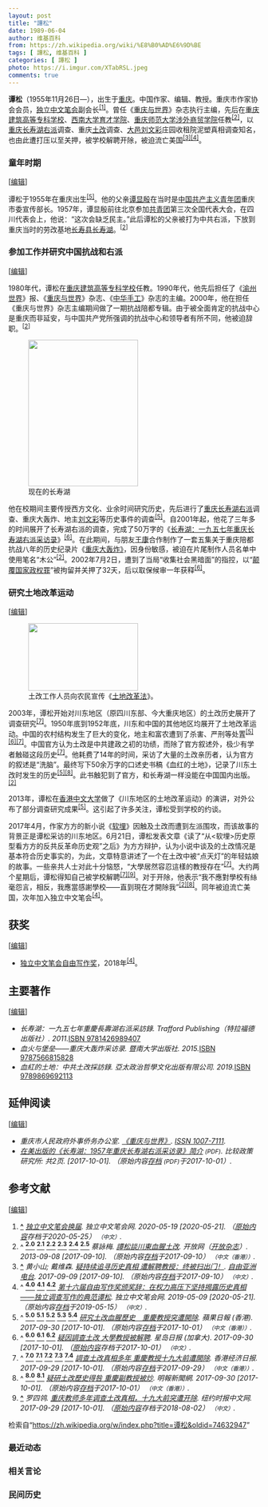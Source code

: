 ```yaml
---
layout: post
title: "譚松"
date: 1989-06-04
author: 维基百科
from: https://zh.wikipedia.org/wiki/%E8%B0%AD%E6%9D%BE
tags: [ 譚松, 维基百科 ]
categories: [ 譚松 ]
photo: https://i.imgur.com/XTabRSL.jpeg
comments: true
---
```

<div class="mw-content-ltr mw-parser-output" lang="zh" dir="ltr"><style data-mw-deduplicate="TemplateStyles:r83732082">.mw-parser-output .infobox-subbox{padding:0;border:none;margin:-3px;width:auto;min-width:100%;font-size:100%;clear:none;float:none;background-color:transparent}.mw-parser-output .infobox-3cols-child{margin:auto}.mw-parser-output .infobox .navbar{font-size:100%}body.skin-minerva .mw-parser-output .infobox-header,body.skin-minerva .mw-parser-output .infobox-subheader,body.skin-minerva .mw-parser-output .infobox-above,body.skin-minerva .mw-parser-output .infobox-title,body.skin-minerva .mw-parser-output .infobox-image,body.skin-minerva .mw-parser-output .infobox-full-data,body.skin-minerva .mw-parser-output .infobox-below{text-align:center}@media screen{html.skin-theme-clientpref-night .mw-parser-output .infobox-full-data:not(.notheme)>div:not(.notheme)[style]{background:#1f1f23!important;color:#f8f9fa}@media screen and (prefers-color-scheme:dark){html.skin-theme-clientpref-os .mw-parser-output .infobox-full-data:not(.notheme) div:not(.notheme){background:#1f1f23!important;color:#f8f9fa}}html.skin-theme-clientpref-night .mw-parser-output .infobox td div:not(.notheme)[style]{background:transparent!important;color:var(--color-base,#202122)}@media screen and (prefers-color-scheme:dark){html.skin-theme-clientpref-os .mw-parser-output .infobox td div:not(.notheme)[style]{background:transparent!important;color:var(--color-base,#202122)}}html.skin-theme-clientpref-night .mw-parser-output .infobox td div.NavHead:not(.notheme)[style]{background:transparent!important}}@media screen and (prefers-color-scheme:dark){html.skin-theme-clientpref-os .mw-parser-output .infobox td div.NavHead:not(.notheme)[style]{background:transparent!important}}@media(min-width:640px){body.skin--responsive .mw-parser-output .infobox-table{display:table!important}body.skin--responsive .mw-parser-output .infobox-table>caption{display:table-caption!important}body.skin--responsive .mw-parser-output .infobox-table>tbody{display:table-row-group}body.skin--responsive .mw-parser-output .infobox-table tr{display:table-row!important}body.skin--responsive .mw-parser-output .infobox-table th,body.skin--responsive .mw-parser-output .infobox-table td{padding-left:inherit;padding-right:inherit}}</style>
<p><b>谭松</b>（1955年11月26日<span class="useeditintro" title="Template:BLP editintro">—</span>），出生于<a href="/wiki/%E9%87%8D%E5%BA%86%E5%B8%82" title="重庆市">重庆</a>。中国作家、编辑、教授。重庆市作家协会会员，<a href="/wiki/%E7%8B%AC%E7%AB%8B%E4%B8%AD%E6%96%87%E7%AC%94%E4%BC%9A" title="独立中文笔会">独立中文笔会</a>副会长<sup id="cite_ref-独立中文笔会_1-0" class="reference"><a href="#cite_note-独立中文笔会-1"><span class="cite-bracket">[</span>1<span class="cite-bracket">]</span></a></sup>。曾任《<a href="/w/index.php?title=%E9%87%8D%E5%BA%86%E4%B8%8E%E4%B8%96%E7%95%8C&amp;action=edit&amp;redlink=1" class="new" title="重庆与世界（页面不存在）">重庆与世界</a>》杂志执行主编，先后在<a href="/wiki/%E9%87%8D%E5%BA%86%E5%BB%BA%E7%AD%91%E9%AB%98%E7%AD%89%E4%B8%93%E7%A7%91%E5%AD%A6%E6%A0%A1" class="mw-redirect" title="重庆建筑高等专科学校">重庆建筑高等专科学校</a>、<a href="/wiki/%E8%A5%BF%E5%8D%97%E5%A4%A7%E5%AD%A6%E8%82%B2%E6%89%8D%E5%AD%A6%E9%99%A2" class="mw-redirect" title="西南大学育才学院">西南大学育才学院</a>、<a href="/wiki/%E9%87%8D%E5%BA%86%E5%B8%88%E8%8C%83%E5%A4%A7%E5%AD%A6%E6%B6%89%E5%A4%96%E5%95%86%E8%B4%B8%E5%AD%A6%E9%99%A2" class="mw-redirect" title="重庆师范大学涉外商贸学院">重庆师范大学涉外商贸学院</a>任教<sup id="cite_ref-:0_2-0" class="reference"><a href="#cite_note-:0-2"><span class="cite-bracket">[</span>2<span class="cite-bracket">]</span></a></sup>，以<a href="/wiki/%E9%87%8D%E5%BA%86" class="mw-redirect" title="重庆">重庆</a><a href="/wiki/%E9%95%BF%E5%AF%BF%E6%B9%96%E9%A3%8E%E6%99%AF%E5%90%8D%E8%83%9C%E5%8C%BA" title="长寿湖风景名胜区">长寿湖</a><a href="/wiki/%E5%8F%8D%E5%8F%B3%E8%BF%90%E5%8A%A8" title="反右运动">右派</a>调查、重庆<a href="/wiki/%E5%9C%9F%E6%94%B9" class="mw-redirect" title="土改">土改</a>调查、<a href="/wiki/%E5%A4%A7%E9%82%91" class="mw-redirect" title="大邑">大邑</a><a href="/wiki/%E5%88%98%E6%96%87%E5%BD%A9" title="刘文彩">刘文彩</a>庄园收租院泥塑真相调查知名，也由此遭打压以至关押，被学校解聘开除，被迫流亡美国<sup id="cite_ref-3" class="reference"><a href="#cite_note-3"><span class="cite-bracket">[</span>3<span class="cite-bracket">]</span></a></sup><sup id="cite_ref-自由写作奖_4-0" class="reference"><a href="#cite_note-自由写作奖-4"><span class="cite-bracket">[</span>4<span class="cite-bracket">]</span></a></sup>。
</p>
<meta property="mw:PageProp/toc">
<div class="mw-heading mw-heading2"></div>
<div class="mw-heading mw-heading3"><h3 id="童年时期"><span id=".E7.AB.A5.E5.B9.B4.E6.97.B6.E6.9C.9F"></span>童年时期</h3><span class="mw-editsection"><span class="mw-editsection-bracket">[</span><a href="/w/index.php?title=%E8%B0%AD%E6%9D%BE&amp;action=edit&amp;section=2" title="编辑章节：童年时期"><span>编辑</span></a><span class="mw-editsection-bracket">]</span></span></div>
<p>谭松于1955年在重庆出生<sup id="cite_ref-苹果_5-0" class="reference"><a href="#cite_note-苹果-5"><span class="cite-bracket">[</span>5<span class="cite-bracket">]</span></a></sup>。他的父亲<a href="/w/index.php?title=%E8%B0%AD%E6%98%BE%E6%AE%B7&amp;action=edit&amp;redlink=1" class="new" title="谭显殷（页面不存在）">谭显殷</a>在当时是<a href="/wiki/%E4%B8%AD%E5%9B%BD%E5%85%B1%E4%BA%A7%E4%B8%BB%E4%B9%89%E9%9D%92%E5%B9%B4%E5%9B%A2" title="中国共产主义青年团">中国共产主义青年团</a>重庆市委宣传部长。1957年，谭显殷前往北京参加<a href="/wiki/%E4%B8%AD%E5%9C%8B%E5%85%B1%E7%94%A2%E4%B8%BB%E7%BE%A9%E9%9D%92%E5%B9%B4%E5%9C%98" class="mw-redirect" title="中國共產主義青年團">共青团</a>第三次全国代表大会，在四川代表会上，他说：“这次会缺乏民主。”此后谭松的父亲被打为中共右派，下放到重庆当时的劳改基地<a href="/wiki/%E9%95%BF%E5%AF%BF%E5%8E%BF_(%E6%B6%88%E6%AD%A7%E4%B9%89)" class="mw-disambig" title="长寿县 (消歧义)">长寿县</a><a href="/wiki/%E9%95%BF%E5%AF%BF%E6%B9%96" class="mw-disambig" title="长寿湖">长寿湖</a>。<sup id="cite_ref-:0_2-1" class="reference"><a href="#cite_note-:0-2"><span class="cite-bracket">[</span>2<span class="cite-bracket">]</span></a></sup>
</p>
<div class="mw-heading mw-heading3"><h3 id="参加工作并研究中国抗战和右派"><span id=".E5.8F.82.E5.8A.A0.E5.B7.A5.E4.BD.9C.E5.B9.B6.E7.A0.94.E7.A9.B6.E4.B8.AD.E5.9B.BD.E6.8A.97.E6.88.98.E5.92.8C.E5.8F.B3.E6.B4.BE"></span>参加工作并研究中国抗战和右派</h3><span class="mw-editsection"><span class="mw-editsection-bracket">[</span><a href="/w/index.php?title=%E8%B0%AD%E6%9D%BE&amp;action=edit&amp;section=3" title="编辑章节：参加工作并研究中国抗战和右派"><span>编辑</span></a><span class="mw-editsection-bracket">]</span></span></div>
<p>1980年代，谭松在<a href="/wiki/%E9%87%8D%E5%BA%86%E5%BB%BA%E7%AD%91%E9%AB%98%E7%AD%89%E4%B8%93%E7%A7%91%E5%AD%A6%E6%A0%A1" class="mw-redirect" title="重庆建筑高等专科学校">重庆建筑高等专科学校</a>任教。1990年代，他先后担任了《<a href="/w/index.php?title=%E6%B8%9D%E5%B7%9E%E4%B8%96%E7%95%8C&amp;action=edit&amp;redlink=1" class="new" title="渝州世界（页面不存在）">渝州世界</a>》报、《<a href="/w/index.php?title=%E9%87%8D%E5%BA%86%E4%B8%8E%E4%B8%96%E7%95%8C&amp;action=edit&amp;redlink=1" class="new" title="重庆与世界（页面不存在）">重庆与世界</a>》杂志、《<a href="/w/index.php?title=%E4%B8%AD%E5%8D%8E%E6%89%8B%E5%B7%A5&amp;action=edit&amp;redlink=1" class="new" title="中华手工（页面不存在）">中华手工</a>》杂志的主编。2000年，他在担任《重庆与世界》杂志主编期间做了一期抗战陪都专辑。由于被全面肯定的抗战中心是重庆而非延安，与中国共产党所强调的抗战中心和领导者有所不同，他被迫辞职。<sup id="cite_ref-:0_2-2" class="reference"><a href="#cite_note-:0-2"><span class="cite-bracket">[</span>2<span class="cite-bracket">]</span></a></sup>
</p>
<figure class="mw-default-size" typeof="mw:File/Thumb"><a href="/wiki/File:Csh2.jpg" class="mw-file-description"><img src="//upload.wikimedia.org/wikipedia/commons/thumb/d/db/Csh2.jpg/220px-Csh2.jpg" decoding="async" width="220" height="293" class="mw-file-element" srcset="//upload.wikimedia.org/wikipedia/commons/thumb/d/db/Csh2.jpg/330px-Csh2.jpg 1.5x, //upload.wikimedia.org/wikipedia/commons/thumb/d/db/Csh2.jpg/440px-Csh2.jpg 2x" data-file-width="640" data-file-height="852"></a><figcaption>现在的长寿湖</figcaption></figure>
<p>他在校期间主要传授西方文化、业余时间研究历史，先后进行了<a href="/wiki/%E9%87%8D%E5%BA%86" class="mw-redirect" title="重庆">重庆</a><a href="/wiki/%E9%95%BF%E5%AF%BF%E6%B9%96%E9%A3%8E%E6%99%AF%E5%90%8D%E8%83%9C%E5%8C%BA" title="长寿湖风景名胜区">长寿湖</a><a href="/wiki/%E5%8F%8D%E5%8F%B3%E8%BF%90%E5%8A%A8" title="反右运动">右派</a>调查、重庆大轰炸、地主<a href="/wiki/%E5%88%98%E6%96%87%E5%BD%A9" title="刘文彩">刘文彩</a>等历史事件的调查<sup id="cite_ref-苹果_5-1" class="reference"><a href="#cite_note-苹果-5"><span class="cite-bracket">[</span>5<span class="cite-bracket">]</span></a></sup>。自2001年起，他花了三年多的时间展开了长寿湖右派的调查，完成了50万字的《<a href="/w/index.php?title=%E9%95%BF%E5%AF%BF%E6%B9%96%EF%BC%9A%E4%B8%80%E4%B9%9D%E4%BA%94%E4%B8%83%E5%B9%B4%E9%87%8D%E5%BA%86%E9%95%BF%E5%AF%BF%E6%B9%96%E5%8F%B3%E6%B4%BE%E9%87%87%E8%AE%BF%E5%BD%95&amp;action=edit&amp;redlink=1" class="new" title="长寿湖：一九五七年重庆长寿湖右派采访录（页面不存在）">长寿湖：一九五七年重庆长寿湖右派采访录</a>》<sup id="cite_ref-星岛日报_6-0" class="reference"><a href="#cite_note-星岛日报-6"><span class="cite-bracket">[</span>6<span class="cite-bracket">]</span></a></sup>。在此期间，与朋友<a href="/wiki/%E7%8E%8B%E5%BA%B7" class="mw-disambig" title="王康">王康</a>合作制作了一套五集关于重庆陪都抗战八年的历史纪录片《<a href="/w/index.php?title=%E9%87%8D%E5%BA%86%E5%A4%A7%E8%BD%B0%E7%82%B8%E3%80%8B&amp;action=edit&amp;redlink=1" class="new" title="重庆大轰炸》（页面不存在）">重庆大轰炸》</a>，因身份敏感，被迫在片尾制作人员名单中使用笔名“木公”<sup id="cite_ref-:0_2-3" class="reference"><a href="#cite_note-:0-2"><span class="cite-bracket">[</span>2<span class="cite-bracket">]</span></a></sup>。2002年7月2日，遭到了当局“收集社会黑暗面”的指控，以“<a href="/wiki/%E9%A2%A0%E8%A6%86%E5%9B%BD%E5%AE%B6%E6%94%BF%E6%9D%83%E7%BD%AA" title="颠覆国家政权罪">颠覆国家政权罪</a>”被拘留并关押了32天，后以取保候审一年获释<sup id="cite_ref-星岛日报_6-1" class="reference"><a href="#cite_note-星岛日报-6"><span class="cite-bracket">[</span>6<span class="cite-bracket">]</span></a></sup>。
</p>
<div class="mw-heading mw-heading3"><h3 id="研究土地改革运动"><span id=".E7.A0.94.E7.A9.B6.E5.9C.9F.E5.9C.B0.E6.94.B9.E9.9D.A9.E8.BF.90.E5.8A.A8"></span>研究土地改革运动</h3><span class="mw-editsection"><span class="mw-editsection-bracket">[</span><a href="/w/index.php?title=%E8%B0%AD%E6%9D%BE&amp;action=edit&amp;section=4" title="编辑章节：研究土地改革运动"><span>编辑</span></a><span class="mw-editsection-bracket">]</span></span></div>
<figure class="mw-default-size mw-halign-left" typeof="mw:File/Thumb"><a href="/wiki/File:A_man_reads_the_Land_Reform_Law_of_PRC.jpg" class="mw-file-description"><img src="//upload.wikimedia.org/wikipedia/commons/thumb/4/4c/A_man_reads_the_Land_Reform_Law_of_PRC.jpg/220px-A_man_reads_the_Land_Reform_Law_of_PRC.jpg" decoding="async" width="220" height="135" class="mw-file-element" srcset="//upload.wikimedia.org/wikipedia/commons/thumb/4/4c/A_man_reads_the_Land_Reform_Law_of_PRC.jpg/330px-A_man_reads_the_Land_Reform_Law_of_PRC.jpg 1.5x, //upload.wikimedia.org/wikipedia/commons/thumb/4/4c/A_man_reads_the_Land_Reform_Law_of_PRC.jpg/440px-A_man_reads_the_Land_Reform_Law_of_PRC.jpg 2x" data-file-width="600" data-file-height="367"></a><figcaption>土改工作人员向农民宣传《<a href="/w/index.php?title=%E5%9C%9F%E5%9C%B0%E6%94%B9%E9%9D%A9%E6%B3%95&amp;action=edit&amp;redlink=1" class="new" title="土地改革法（页面不存在）">土地改革法</a>》。</figcaption></figure>
<p>2003年，谭松开始对川东地区（原四川东部、今大重庆地区）的土改历史展开了调查研究<sup id="cite_ref-香港经济日报_7-0" class="reference"><a href="#cite_note-香港经济日报-7"><span class="cite-bracket">[</span>7<span class="cite-bracket">]</span></a></sup>。1950年底到1952年底，川东和中国的其他地区均展开了土地改革运动。中国的农村结构发生了巨大的变化，地主和富农遭到了杀害、严刑等处置<sup id="cite_ref-苹果_5-2" class="reference"><a href="#cite_note-苹果-5"><span class="cite-bracket">[</span>5<span class="cite-bracket">]</span></a></sup><sup id="cite_ref-星岛日报_6-2" class="reference"><a href="#cite_note-星岛日报-6"><span class="cite-bracket">[</span>6<span class="cite-bracket">]</span></a></sup><sup id="cite_ref-香港经济日报_7-1" class="reference"><a href="#cite_note-香港经济日报-7"><span class="cite-bracket">[</span>7<span class="cite-bracket">]</span></a></sup>。中国官方认为土改是中共建政之初的功绩，而除了官方叙述外，极少有学者触碰这段历史<sup id="cite_ref-香港经济日报_7-2" class="reference"><a href="#cite_note-香港经济日报-7"><span class="cite-bracket">[</span>7<span class="cite-bracket">]</span></a></sup>。他耗费了14年的时间，采访了大量的土改亲历者，认为官方的叙述是“洗脑”。最终写下50余万字的口述史书稿《血红的土地》，记录了川东土改时发生的历史<sup id="cite_ref-苹果_5-3" class="reference"><a href="#cite_note-苹果-5"><span class="cite-bracket">[</span>5<span class="cite-bracket">]</span></a></sup><sup id="cite_ref-小明_8-0" class="reference"><a href="#cite_note-小明-8"><span class="cite-bracket">[</span>8<span class="cite-bracket">]</span></a></sup>。此书触犯到了官方，和长寿湖一样没能在中国国内出版。<sup id="cite_ref-:0_2-4" class="reference"><a href="#cite_note-:0-2"><span class="cite-bracket">[</span>2<span class="cite-bracket">]</span></a></sup>
</p><p>2013年，谭松在<a href="/wiki/%E9%A6%99%E6%B8%AF%E4%B8%AD%E6%96%87%E5%A4%A7%E5%AD%A6" class="mw-redirect" title="香港中文大学">香港中文大学</a>做了《川东地区的土地改革运动》的演讲，对外公布了部分调查研究成果<sup id="cite_ref-苹果_5-4" class="reference"><a href="#cite_note-苹果-5"><span class="cite-bracket">[</span>5<span class="cite-bracket">]</span></a></sup>。这引起了许多关注，谭松受到学校的约谈。
</p><p>2017年4月，作家方方的新小说《<a href="/wiki/%E8%BD%AF%E5%9F%8B" title="软埋">软埋</a>》因触及土改而遭到左派围攻，而该故事的背景正是谭松采访的川东地区。6月21日，谭松发表文章《读了“从&lt;软埋&gt;历史原型看方方的反共反革命历史观”之后》为方方辩护，认为小说中谈及的土改情况是基本符合历史事实的，为此，文章特意讲述了一个在土改中被“点天灯”的年轻姑娘的故事。一些亲共人士对此十分恼怒，“大學居然容忍這樣的教授存在”<sup id="cite_ref-香港经济日报_7-3" class="reference"><a href="#cite_note-香港经济日报-7"><span class="cite-bracket">[</span>7<span class="cite-bracket">]</span></a></sup>。大约两个星期后，谭松得知自己被学校解聘<sup id="cite_ref-香港经济日报_7-4" class="reference"><a href="#cite_note-香港经济日报-7"><span class="cite-bracket">[</span>7<span class="cite-bracket">]</span></a></sup><sup id="cite_ref-9" class="reference"><a href="#cite_note-9"><span class="cite-bracket">[</span>9<span class="cite-bracket">]</span></a></sup>。对于开除，他表示“我不應對學校有絲毫怨言，相反，我應當感謝學校——直到現在才開除我”<sup id="cite_ref-:0_2-5" class="reference"><a href="#cite_note-:0-2"><span class="cite-bracket">[</span>2<span class="cite-bracket">]</span></a></sup><sup id="cite_ref-小明_8-1" class="reference"><a href="#cite_note-小明-8"><span class="cite-bracket">[</span>8<span class="cite-bracket">]</span></a></sup>。同年被迫流亡美国，次年加入独立中文笔会<sup id="cite_ref-自由写作奖_4-1" class="reference"><a href="#cite_note-自由写作奖-4"><span class="cite-bracket">[</span>4<span class="cite-bracket">]</span></a></sup>。
</p>
<div class="mw-heading mw-heading2"><h2 id="获奖"><span id=".E8.8E.B7.E5.A5.96"></span>获奖</h2><span class="mw-editsection"><span class="mw-editsection-bracket">[</span><a href="/w/index.php?title=%E8%B0%AD%E6%9D%BE&amp;action=edit&amp;section=5" title="编辑章节：获奖"><span>编辑</span></a><span class="mw-editsection-bracket">]</span></span></div>
<ul><li><a href="/wiki/%E7%8B%AC%E7%AB%8B%E4%B8%AD%E6%96%87%E7%AC%94%E4%BC%9A" title="独立中文笔会">独立中文笔会</a><a href="/wiki/Category:%E7%8B%AC%E7%AB%8B%E4%B8%AD%E6%96%87%E7%AC%94%E4%BC%9A%E8%87%AA%E7%94%B1%E5%86%99%E4%BD%9C%E5%A5%96%E5%BE%97%E4%B8%BB" title="Category:独立中文笔会自由写作奖得主">自由写作奖</a>，2018年<sup id="cite_ref-自由写作奖_4-2" class="reference"><a href="#cite_note-自由写作奖-4"><span class="cite-bracket">[</span>4<span class="cite-bracket">]</span></a></sup>。</li></ul>
<div class="mw-heading mw-heading2"><h2 id="主要著作"><span id=".E4.B8.BB.E8.A6.81.E8.91.97.E4.BD.9C"></span>主要著作</h2><span class="mw-editsection"><span class="mw-editsection-bracket">[</span><a href="/w/index.php?title=%E8%B0%AD%E6%9D%BE&amp;action=edit&amp;section=6" title="编辑章节：主要著作"><span>编辑</span></a><span class="mw-editsection-bracket">]</span></span></div>
<ul><li><cite class="citation book">长寿湖：一九五七年重慶長壽湖右派采訪錄. Trafford Publishing（特拉福德出版社）. 2011.</cite><span title="ctx_ver=Z39.88-2004&amp;rfr_id=info%3Asid%2Fzh.wikipedia.org%3A%E8%B0%AD%E6%9D%BE&amp;rft.btitle=%E9%95%BF%E5%AF%BF%E6%B9%96%EF%BC%9A%E4%B8%80%E4%B9%9D%E4%BA%94%E4%B8%83%E5%B9%B4%E9%87%8D%E6%85%B6%E9%95%B7%E5%A3%BD%E6%B9%96%E5%8F%B3%E6%B4%BE%E9%87%87%E8%A8%AA%E9%8C%84&amp;rft.date=2011&amp;rft.genre=book&amp;rft.pub=Trafford+Publishing%EF%BC%88%E7%89%B9%E6%8B%89%E7%A6%8F%E5%BE%B7%E5%87%BA%E7%89%88%E7%A4%BE%EF%BC%89&amp;rft_val_fmt=info%3Aofi%2Ffmt%3Akev%3Amtx%3Abook" class="Z3988"><span style="display:none;">&nbsp;</span></span><a href="/wiki/Special:%E7%BD%91%E7%BB%9C%E4%B9%A6%E6%BA%90/9781426989407" class="internal mw-magiclink-isbn">ISBN 9781426989407</a></li>
<li><cite class="citation book">血火与堡垒——重庆大轰炸采访录. 暨南大学出版社. 2015.</cite><span title="ctx_ver=Z39.88-2004&amp;rfr_id=info%3Asid%2Fzh.wikipedia.org%3A%E8%B0%AD%E6%9D%BE&amp;rft.btitle=%E8%A1%80%E7%81%AB%E4%B8%8E%E5%A0%A1%E5%9E%92%E2%80%94%E2%80%94%E9%87%8D%E5%BA%86%E5%A4%A7%E8%BD%B0%E7%82%B8%E9%87%87%E8%AE%BF%E5%BD%95&amp;rft.date=2015&amp;rft.genre=book&amp;rft.pub=%E6%9A%A8%E5%8D%97%E5%A4%A7%E5%AD%A6%E5%87%BA%E7%89%88%E7%A4%BE&amp;rft_val_fmt=info%3Aofi%2Ffmt%3Akev%3Amtx%3Abook" class="Z3988"><span style="display:none;">&nbsp;</span></span><a href="/wiki/Special:%E7%BD%91%E7%BB%9C%E4%B9%A6%E6%BA%90/9787566815828" class="internal mw-magiclink-isbn">ISBN 9787566815828</a></li>
<li><cite class="citation book">血紅的土地：中共土改採訪錄. 亞太政治哲學文化出版有限公司. 2019.</cite><span title="ctx_ver=Z39.88-2004&amp;rfr_id=info%3Asid%2Fzh.wikipedia.org%3A%E8%B0%AD%E6%9D%BE&amp;rft.btitle=%E8%A1%80%E7%B4%85%E7%9A%84%E5%9C%9F%E5%9C%B0%EF%BC%9A%E4%B8%AD%E5%85%B1%E5%9C%9F%E6%94%B9%E6%8E%A1%E8%A8%AA%E9%8C%84&amp;rft.date=2019&amp;rft.genre=book&amp;rft.pub=%E4%BA%9E%E5%A4%AA%E6%94%BF%E6%B2%BB%E5%93%B2%E5%AD%B8%E6%96%87%E5%8C%96%E5%87%BA%E7%89%88%E6%9C%89%E9%99%90%E5%85%AC%E5%8F%B8&amp;rft_val_fmt=info%3Aofi%2Ffmt%3Akev%3Amtx%3Abook" class="Z3988"><span style="display:none;">&nbsp;</span></span><a href="/wiki/Special:%E7%BD%91%E7%BB%9C%E4%B9%A6%E6%BA%90/9789869692113" class="internal mw-magiclink-isbn">ISBN 9789869692113</a></li></ul>
<div class="mw-heading mw-heading2"><h2 id="延伸阅读"><span id=".E5.BB.B6.E4.BC.B8.E9.98.85.E8.AF.BB"></span>延伸阅读</h2><span class="mw-editsection"><span class="mw-editsection-bracket">[</span><a href="/w/index.php?title=%E8%B0%AD%E6%9D%BE&amp;action=edit&amp;section=7" title="编辑章节：延伸阅读"><span>编辑</span></a><span class="mw-editsection-bracket">]</span></span></div>
<ul><li><cite class="citation journal">重庆市人民政府外事侨务办公室. <a rel="nofollow" class="external text" href="http://navi.cnki.net/KNavi/JournalDetail?pcode=CJFD&amp;pykm=CQSJ&amp;Year=&amp;Issue=&amp;Entry=">《重庆与世界》</a>. <a rel="nofollow" class="external text" href="//www.worldcat.org/issn/1007-7111"><span title="国际标准连续出版物号">ISSN&nbsp;1007-7111</span></a>.</cite><span title="ctx_ver=Z39.88-2004&amp;rfr_id=info%3Asid%2Fzh.wikipedia.org%3A%E8%B0%AD%E6%9D%BE&amp;rft.atitle=%E3%80%8A%E9%87%8D%E5%BA%86%E4%B8%8E%E4%B8%96%E7%95%8C%E3%80%8B&amp;rft.au=%E9%87%8D%E5%BA%86%E5%B8%82%E4%BA%BA%E6%B0%91%E6%94%BF%E5%BA%9C%E5%A4%96%E4%BA%8B%E4%BE%A8%E5%8A%A1%E5%8A%9E%E5%85%AC%E5%AE%A4&amp;rft.genre=article&amp;rft.issn=1007-7111&amp;rft_id=http%3A%2F%2Fnavi.cnki.net%2FKNavi%2FJournalDetail%3Fpcode%3DCJFD%26pykm%3DCQSJ%26Year%3D%26Issue%3D%26Entry%3D&amp;rft_val_fmt=info%3Aofi%2Ffmt%3Akev%3Amtx%3Ajournal" class="Z3988"><span style="display:none;">&nbsp;</span></span></li>
<li><cite class="citation web"><a rel="nofollow" class="external text" href="http://cpri.tripod.com/cpr2011/changshoulake.pdf">在美出版的《长寿湖：1957年重庆长寿湖右派采访录》简介</a> <span style="font-size:85%;">(PDF)</span>. 比较政策研究所: 共2页.  <span class="reference-accessdate"> [<span class="nowrap">2017-10-01</span>]</span>. （原始内容<a rel="nofollow" class="external text" href="https://web.archive.org/web/20171001165425/http://cpri.tripod.com/cpr2011/changshoulake.pdf">存档</a> <span style="font-size:85%;">(PDF)</span>于2017-10-01）.</cite><span title="ctx_ver=Z39.88-2004&amp;rfr_id=info%3Asid%2Fzh.wikipedia.org%3A%E8%B0%AD%E6%9D%BE&amp;rft.atitle=%E5%9C%A8%E7%BE%8E%E5%87%BA%E7%89%88%E7%9A%84%E3%80%8A%E9%95%BF%E5%AF%BF%E6%B9%96%EF%BC%9A1957%E5%B9%B4%E9%87%8D%E5%BA%86%E9%95%BF%E5%AF%BF%E6%B9%96%E5%8F%B3%E6%B4%BE%E9%87%87%E8%AE%BF%E5%BD%95%E3%80%8B%E7%AE%80%E4%BB%8B&amp;rft.genre=unknown&amp;rft.jtitle=%E6%AF%94%E8%BE%83%E6%94%BF%E7%AD%96%E7%A0%94%E7%A9%B6%E6%89%80&amp;rft.pages=%E5%85%B12%E9%A1%B5&amp;rft_id=http%3A%2F%2Fcpri.tripod.com%2Fcpr2011%2Fchangshoulake.pdf&amp;rft_val_fmt=info%3Aofi%2Ffmt%3Akev%3Amtx%3Ajournal" class="Z3988"><span style="display:none;">&nbsp;</span></span></li></ul>
<div class="mw-heading mw-heading2"><h2 id="参考文献"><span id=".E5.8F.82.E8.80.83.E6.96.87.E7.8C.AE"></span>参考文献</h2><span class="mw-editsection"><span class="mw-editsection-bracket">[</span><a href="/w/index.php?title=%E8%B0%AD%E6%9D%BE&amp;action=edit&amp;section=8" title="编辑章节：参考文献"><span>编辑</span></a><span class="mw-editsection-bracket">]</span></span></div>
<div class="reflist" style="list-style-type: decimal;">
<ol class="references">
<li id="cite_note-独立中文笔会-1"><span class="mw-cite-backlink"><b><a href="#cite_ref-独立中文笔会_1-0">^</a></b></span> <span class="reference-text"><cite class="citation news"><a rel="nofollow" class="external text" href="https://web.archive.org/web/20200525203747/https://www.chinesepen.org/blog/archives/150141">独立中文笔会换届</a>. 独立中文笔会网. 2020-05-19 <span class="reference-accessdate"> [<span class="nowrap">2020-05-21</span>]</span>. （<a rel="nofollow" class="external text" href="https://www.chinesepen.org/blog/archives/150141">原始内容</a>存档于2020-05-25） <span style="font-family: sans-serif; cursor: default; color:var(--color-subtle, #54595d); font-size: 0.8em; bottom: 0.1em; font-weight: bold;" title="连接到中文网页">（中文）</span>.</cite><span title="ctx_ver=Z39.88-2004&amp;rfr_id=info%3Asid%2Fzh.wikipedia.org%3A%E8%B0%AD%E6%9D%BE&amp;rft.atitle=%E7%8B%AC%E7%AB%8B%E4%B8%AD%E6%96%87%E7%AC%94%E4%BC%9A%E6%8D%A2%E5%B1%8A&amp;rft.date=2020-05-19&amp;rft.genre=article&amp;rft.jtitle=%E7%8B%AC%E7%AB%8B%E4%B8%AD%E6%96%87%E7%AC%94%E4%BC%9A%E7%BD%91&amp;rft_id=https%3A%2F%2Fwww.chinesepen.org%2Fblog%2Farchives%2F150141&amp;rft_val_fmt=info%3Aofi%2Ffmt%3Akev%3Amtx%3Ajournal" class="Z3988"><span style="display:none;">&nbsp;</span></span></span>
</li>
<li id="cite_note-:0-2"><span class="mw-cite-backlink">^ <a href="#cite_ref-:0_2-0"><sup><b>2.0</b></sup></a> <a href="#cite_ref-:0_2-1"><sup><b>2.1</b></sup></a> <a href="#cite_ref-:0_2-2"><sup><b>2.2</b></sup></a> <a href="#cite_ref-:0_2-3"><sup><b>2.3</b></sup></a> <a href="#cite_ref-:0_2-4"><sup><b>2.4</b></sup></a> <a href="#cite_ref-:0_2-5"><sup><b>2.5</b></sup></a></span> <span class="reference-text"><cite class="citation news">蔡詠梅. <a rel="nofollow" class="external text" href="http://www.open.com.hk/content.php?id=1505">譚松談川東血腥土改</a>. 开放网（<a href="/wiki/%E5%BC%80%E6%94%BE%E6%9D%82%E5%BF%97" title="开放杂志">开放杂志</a>）. 2013-09-08 <span class="reference-accessdate"> [<span class="nowrap">2017-09-10</span>]</span>. （原始内容<a rel="nofollow" class="external text" href="https://web.archive.org/web/20170910221838/http://www.open.com.hk/content.php?id=1505">存档</a>于2017-09-10） <span style="font-family: sans-serif; cursor: default; color:var(--color-subtle, #54595d); font-size: 0.8em; bottom: 0.1em; font-weight: bold;" title="连接到中文（香港）网页">（中文（香港））</span>.</cite><span title="ctx_ver=Z39.88-2004&amp;rfr_id=info%3Asid%2Fzh.wikipedia.org%3A%E8%B0%AD%E6%9D%BE&amp;rft.atitle=%E8%AD%9A%E6%9D%BE%E8%AB%87%E5%B7%9D%E6%9D%B1%E8%A1%80%E8%85%A5%E5%9C%9F%E6%94%B9&amp;rft.au=%E8%94%A1%E8%A9%A0%E6%A2%85&amp;rft.date=2013-09-08&amp;rft.genre=article&amp;rft_id=http%3A%2F%2Fwww.open.com.hk%2Fcontent.php%3Fid%3D1505&amp;rft_val_fmt=info%3Aofi%2Ffmt%3Akev%3Amtx%3Ajournal" class="Z3988"><span style="display:none;">&nbsp;</span></span></span>
</li>
<li id="cite_note-3"><span class="mw-cite-backlink"><b><a href="#cite_ref-3">^</a></b></span> <span class="reference-text"><cite class="citation news">黄小山; 戴维森. <a rel="nofollow" class="external text" href="http://www.rfa.org/cantonese/news/teacher-09092017104307.html">疑持续追寻历史真相 遭解聘教授：终被扫出门！</a>. <a href="/wiki/%E8%87%AA%E7%94%B1%E4%BA%9A%E6%B4%B2%E7%94%B5%E5%8F%B0" title="自由亚洲电台">自由亚洲电台</a>. 2017-09-09 <span class="reference-accessdate"> [<span class="nowrap">2017-09-10</span>]</span>. （原始内容<a rel="nofollow" class="external text" href="https://web.archive.org/web/20170910220306/http://www.rfa.org/cantonese/news/teacher-09092017104307.html">存档</a>于2017-09-10） <span style="font-family: sans-serif; cursor: default; color:var(--color-subtle, #54595d); font-size: 0.8em; bottom: 0.1em; font-weight: bold;" title="连接到中文网页">（中文）</span>.</cite><span title="ctx_ver=Z39.88-2004&amp;rfr_id=info%3Asid%2Fzh.wikipedia.org%3A%E8%B0%AD%E6%9D%BE&amp;rft.atitle=%E7%96%91%E6%8C%81%E7%BB%AD%E8%BF%BD%E5%AF%BB%E5%8E%86%E5%8F%B2%E7%9C%9F%E7%9B%B8+%E9%81%AD%E8%A7%A3%E8%81%98%E6%95%99%E6%8E%88%EF%BC%9A%E7%BB%88%E8%A2%AB%E6%89%AB%E5%87%BA%E9%97%A8%EF%BC%81&amp;rft.au=%E6%88%B4%E7%BB%B4%E6%A3%AE&amp;rft.au=%E9%BB%84%E5%B0%8F%E5%B1%B1&amp;rft.date=2017-09-09&amp;rft.genre=article&amp;rft_id=http%3A%2F%2Fwww.rfa.org%2Fcantonese%2Fnews%2Fteacher-09092017104307.html&amp;rft_val_fmt=info%3Aofi%2Ffmt%3Akev%3Amtx%3Ajournal" class="Z3988"><span style="display:none;">&nbsp;</span></span></span>
</li>
<li id="cite_note-自由写作奖-4"><span class="mw-cite-backlink">^ <a href="#cite_ref-自由写作奖_4-0"><sup><b>4.0</b></sup></a> <a href="#cite_ref-自由写作奖_4-1"><sup><b>4.1</b></sup></a> <a href="#cite_ref-自由写作奖_4-2"><sup><b>4.2</b></sup></a></span> <span class="reference-text"><cite class="citation news"><a rel="nofollow" class="external text" href="https://www.chinesepen.org/blog/archives/126680">第十六届自由写作奖颁奖辞：在权力高压下坚持揭露历史真相——独立调查写作的典范谭松</a>. 独立中文笔会网. 2019-05-09 <span class="reference-accessdate"> [<span class="nowrap">2020-05-21</span>]</span>. （原始内容<a rel="nofollow" class="external text" href="https://web.archive.org/web/20190515165459/https://www.chinesepen.org/blog/archives/126680">存档</a>于2019-05-15） <span style="font-family: sans-serif; cursor: default; color:var(--color-subtle, #54595d); font-size: 0.8em; bottom: 0.1em; font-weight: bold;" title="连接到中文网页">（中文）</span>.</cite><span title="ctx_ver=Z39.88-2004&amp;rfr_id=info%3Asid%2Fzh.wikipedia.org%3A%E8%B0%AD%E6%9D%BE&amp;rft.atitle=%E7%AC%AC%E5%8D%81%E5%85%AD%E5%B1%8A%E8%87%AA%E7%94%B1%E5%86%99%E4%BD%9C%E5%A5%96%E9%A2%81%E5%A5%96%E8%BE%9E%EF%BC%9A%E5%9C%A8%E6%9D%83%E5%8A%9B%E9%AB%98%E5%8E%8B%E4%B8%8B%E5%9D%9A%E6%8C%81%E6%8F%AD%E9%9C%B2%E5%8E%86%E5%8F%B2%E7%9C%9F%E7%9B%B8%E2%80%94%E2%80%94%E7%8B%AC%E7%AB%8B%E8%B0%83%E6%9F%A5%E5%86%99%E4%BD%9C%E7%9A%84%E5%85%B8%E8%8C%83%E8%B0%AD%E6%9D%BE&amp;rft.date=2019-05-09&amp;rft.genre=article&amp;rft.jtitle=%E7%8B%AC%E7%AB%8B%E4%B8%AD%E6%96%87%E7%AC%94%E4%BC%9A%E7%BD%91&amp;rft_id=https%3A%2F%2Fwww.chinesepen.org%2Fblog%2Farchives%2F126680&amp;rft_val_fmt=info%3Aofi%2Ffmt%3Akev%3Amtx%3Ajournal" class="Z3988"><span style="display:none;">&nbsp;</span></span></span>
</li>
<li id="cite_note-苹果-5"><span class="mw-cite-backlink">^ <a href="#cite_ref-苹果_5-0"><sup><b>5.0</b></sup></a> <a href="#cite_ref-苹果_5-1"><sup><b>5.1</b></sup></a> <a href="#cite_ref-苹果_5-2"><sup><b>5.2</b></sup></a> <a href="#cite_ref-苹果_5-3"><sup><b>5.3</b></sup></a> <a href="#cite_ref-苹果_5-4"><sup><b>5.4</b></sup></a></span> <span class="reference-text"><cite class="citation news"><a rel="nofollow" class="external text" href="http://hk.apple.nextmedia.com/international/art/20170930/20168669">研究土改血腥歷史　重慶教授突遭開除</a>. 蘋果日報 (香港). 2017-09-30 <span class="reference-accessdate"> [<span class="nowrap">2017-10-01</span>]</span>. （原始内容<a rel="nofollow" class="external text" href="https://web.archive.org/web/20171001165318/http://hk.apple.nextmedia.com/international/art/20170930/20168669">存档</a>于2017-10-01） <span style="font-family: sans-serif; cursor: default; color:var(--color-subtle, #54595d); font-size: 0.8em; bottom: 0.1em; font-weight: bold;" title="连接到中文（香港）网页">（中文（香港））</span>.</cite><span title="ctx_ver=Z39.88-2004&amp;rfr_id=info%3Asid%2Fzh.wikipedia.org%3A%E8%B0%AD%E6%9D%BE&amp;rft.atitle=%E7%A0%94%E7%A9%B6%E5%9C%9F%E6%94%B9%E8%A1%80%E8%85%A5%E6%AD%B7%E5%8F%B2%E3%80%80%E9%87%8D%E6%85%B6%E6%95%99%E6%8E%88%E7%AA%81%E9%81%AD%E9%96%8B%E9%99%A4&amp;rft.date=2017-09-30&amp;rft.genre=article&amp;rft.jtitle=%E8%98%8B%E6%9E%9C%E6%97%A5%E5%A0%B1+%28%E9%A6%99%E6%B8%AF%29&amp;rft_id=http%3A%2F%2Fhk.apple.nextmedia.com%2Finternational%2Fart%2F20170930%2F20168669&amp;rft_val_fmt=info%3Aofi%2Ffmt%3Akev%3Amtx%3Ajournal" class="Z3988"><span style="display:none;">&nbsp;</span></span></span>
</li>
<li id="cite_note-星岛日报-6"><span class="mw-cite-backlink">^ <a href="#cite_ref-星岛日报_6-0"><sup><b>6.0</b></sup></a> <a href="#cite_ref-星岛日报_6-1"><sup><b>6.1</b></sup></a> <a href="#cite_ref-星岛日报_6-2"><sup><b>6.2</b></sup></a></span> <span class="reference-text"><cite class="citation news"><a rel="nofollow" class="external text" href="https://web.archive.org/web/20171001165226/http://toronto.singtao.ca/2088898/2017-09-30/post-%E7%96%91%E5%9B%A0%E8%AA%BF%E6%9F%A5%E5%9C%9F%E6%94%B9-%E5%A4%A7%E5%AD%B8%E6%95%99%E6%8E%88%E8%A2%AB%E8%A7%A3%E8%81%98/?variant=zh-hk">疑因調查土改 大學教授被解聘</a>. 星岛日报 (加拿大). 2017-09-30 <span class="reference-accessdate"> [<span class="nowrap">2017-10-01</span>]</span>. （<a rel="nofollow" class="external text" href="http://toronto.singtao.ca/2088898/2017-09-30/post-%E7%96%91%E5%9B%A0%E8%AA%BF%E6%9F%A5%E5%9C%9F%E6%94%B9-%E5%A4%A7%E5%AD%B8%E6%95%99%E6%8E%88%E8%A2%AB%E8%A7%A3%E8%81%98/?variant=zh-hk">原始内容</a>存档于2017-10-01） <span style="font-family: sans-serif; cursor: default; color:var(--color-subtle, #54595d); font-size: 0.8em; bottom: 0.1em; font-weight: bold;" title="连接到中文网页">（中文）</span>.</cite><span title="ctx_ver=Z39.88-2004&amp;rfr_id=info%3Asid%2Fzh.wikipedia.org%3A%E8%B0%AD%E6%9D%BE&amp;rft.atitle=%E7%96%91%E5%9B%A0%E8%AA%BF%E6%9F%A5%E5%9C%9F%E6%94%B9+%E5%A4%A7%E5%AD%B8%E6%95%99%E6%8E%88%E8%A2%AB%E8%A7%A3%E8%81%98&amp;rft.date=2017-09-30&amp;rft.genre=article&amp;rft.jtitle=%E6%98%9F%E5%B2%9B%E6%97%A5%E6%8A%A5+%28%E5%8A%A0%E6%8B%BF%E5%A4%A7%29&amp;rft_id=http%3A%2F%2Ftoronto.singtao.ca%2F2088898%2F2017-09-30%2Fpost-%25E7%2596%2591%25E5%259B%25A0%25E8%25AA%25BF%25E6%259F%25A5%25E5%259C%259F%25E6%2594%25B9-%25E5%25A4%25A7%25E5%25AD%25B8%25E6%2595%2599%25E6%258E%2588%25E8%25A2%25AB%25E8%25A7%25A3%25E8%2581%2598%2F%3Fvariant%3Dzh-hk&amp;rft_val_fmt=info%3Aofi%2Ffmt%3Akev%3Amtx%3Ajournal" class="Z3988"><span style="display:none;">&nbsp;</span></span></span>
</li>
<li id="cite_note-香港经济日报-7"><span class="mw-cite-backlink">^ <a href="#cite_ref-香港经济日报_7-0"><sup><b>7.0</b></sup></a> <a href="#cite_ref-香港经济日报_7-1"><sup><b>7.1</b></sup></a> <a href="#cite_ref-香港经济日报_7-2"><sup><b>7.2</b></sup></a> <a href="#cite_ref-香港经济日报_7-3"><sup><b>7.3</b></sup></a> <a href="#cite_ref-香港经济日报_7-4"><sup><b>7.4</b></sup></a></span> <span class="reference-text"><cite class="citation news"><a rel="nofollow" class="external text" href="http://china.hket.com/article/1915302/%E8%AA%BF%E6%9F%A5%E5%9C%9F%E6%94%B9%E7%9C%9F%E7%9B%B8%E5%A4%9A%E5%B9%B4%20%E9%87%8D%E6%85%B6%E6%95%99%E6%8E%88%E5%8D%81%E4%B9%9D%E5%A4%A7%E5%89%8D%E9%81%AD%E9%96%8B%E9%99%A4">調查土改真相多年 重慶教授十九大前遭開除</a>. 香港经济日报. 2017-09-29 <span class="reference-accessdate"> [<span class="nowrap">2017-10-01</span>]</span>. （原始内容<a rel="nofollow" class="external text" href="https://web.archive.org/web/20170929072141/http://china.hket.com/article/1915302/%E8%AA%BF%E6%9F%A5%E5%9C%9F%E6%94%B9%E7%9C%9F%E7%9B%B8%E5%A4%9A%E5%B9%B4%20%E9%87%8D%E6%85%B6%E6%95%99%E6%8E%88%E5%8D%81%E4%B9%9D%E5%A4%A7%E5%89%8D%E9%81%AD%E9%96%8B%E9%99%A4">存档</a>于2017-09-29） <span style="font-family: sans-serif; cursor: default; color:var(--color-subtle, #54595d); font-size: 0.8em; bottom: 0.1em; font-weight: bold;" title="连接到中文（香港）网页">（中文（香港））</span>.</cite><span title="ctx_ver=Z39.88-2004&amp;rfr_id=info%3Asid%2Fzh.wikipedia.org%3A%E8%B0%AD%E6%9D%BE&amp;rft.atitle=%E8%AA%BF%E6%9F%A5%E5%9C%9F%E6%94%B9%E7%9C%9F%E7%9B%B8%E5%A4%9A%E5%B9%B4+%E9%87%8D%E6%85%B6%E6%95%99%E6%8E%88%E5%8D%81%E4%B9%9D%E5%A4%A7%E5%89%8D%E9%81%AD%E9%96%8B%E9%99%A4&amp;rft.date=2017-09-29&amp;rft.genre=article&amp;rft.jtitle=%E9%A6%99%E6%B8%AF%E7%BB%8F%E6%B5%8E%E6%97%A5%E6%8A%A5&amp;rft_id=http%3A%2F%2Fchina.hket.com%2Farticle%2F1915302%2F%25E8%25AA%25BF%25E6%259F%25A5%25E5%259C%259F%25E6%2594%25B9%25E7%259C%259F%25E7%259B%25B8%25E5%25A4%259A%25E5%25B9%25B4%2520%25E9%2587%258D%25E6%2585%25B6%25E6%2595%2599%25E6%258E%2588%25E5%258D%2581%25E4%25B9%259D%25E5%25A4%25A7%25E5%2589%258D%25E9%2581%25AD%25E9%2596%258B%25E9%2599%25A4&amp;rft_val_fmt=info%3Aofi%2Ffmt%3Akev%3Amtx%3Ajournal" class="Z3988"><span style="display:none;">&nbsp;</span></span></span>
</li>
<li id="cite_note-小明-8"><span class="mw-cite-backlink">^ <a href="#cite_ref-小明_8-0"><sup><b>8.0</b></sup></a> <a href="#cite_ref-小明_8-1"><sup><b>8.1</b></sup></a></span> <span class="reference-text"><cite class="citation news"><a rel="nofollow" class="external text" href="https://news.mingpao.com/pns/dailynews/web_tc/article/20170930/s00013/1506708140176">疑研土改歷史得咎 重慶副教授被炒</a>. 明報新聞網. 2017-09-30 <span class="reference-accessdate"> [<span class="nowrap">2017-10-01</span>]</span>. （原始内容<a rel="nofollow" class="external text" href="https://web.archive.org/web/20171001165351/https://news.mingpao.com/pns/dailynews/web_tc/article/20170930/s00013/1506708140176">存档</a>于2017-10-01） <span style="font-family: sans-serif; cursor: default; color:var(--color-subtle, #54595d); font-size: 0.8em; bottom: 0.1em; font-weight: bold;" title="连接到中文（香港）网页">（中文（香港））</span>.</cite><span title="ctx_ver=Z39.88-2004&amp;rfr_id=info%3Asid%2Fzh.wikipedia.org%3A%E8%B0%AD%E6%9D%BE&amp;rft.atitle=%E7%96%91%E7%A0%94%E5%9C%9F%E6%94%B9%E6%AD%B7%E5%8F%B2%E5%BE%97%E5%92%8E+%E9%87%8D%E6%85%B6%E5%89%AF%E6%95%99%E6%8E%88%E8%A2%AB%E7%82%92&amp;rft.date=2017-09-30&amp;rft.genre=article&amp;rft.jtitle=%E6%98%8E%E5%A0%B1%E6%96%B0%E8%81%9E%E7%B6%B2&amp;rft_id=https%3A%2F%2Fnews.mingpao.com%2Fpns%2Fdailynews%2Fweb_tc%2Farticle%2F20170930%2Fs00013%2F1506708140176&amp;rft_val_fmt=info%3Aofi%2Ffmt%3Akev%3Amtx%3Ajournal" class="Z3988"><span style="display:none;">&nbsp;</span></span></span>
</li>
<li id="cite_note-9"><span class="mw-cite-backlink"><b><a href="#cite_ref-9">^</a></b></span> <span class="reference-text"><cite class="citation news">罗四鸰. <a rel="nofollow" class="external text" href="https://web.archive.org/web/20180802193235/https://cn.nytimes.com/china/20170929/cc29-tansong/">重庆教师多年调查土改真相，十九大前突遭开除</a>. 纽约时报中文网. 2017-09-29 <span class="reference-accessdate"> [<span class="nowrap">2017-10-01</span>]</span>. （<a rel="nofollow" class="external text" href="https://cn.nytimes.com/china/20170929/cc29-tansong/">原始内容</a>存档于2018-08-02） <span style="font-family: sans-serif; cursor: default; color:var(--color-subtle, #54595d); font-size: 0.8em; bottom: 0.1em; font-weight: bold;" title="连接到中文网页">（中文）</span>.</cite><span title="ctx_ver=Z39.88-2004&amp;rfr_id=info%3Asid%2Fzh.wikipedia.org%3A%E8%B0%AD%E6%9D%BE&amp;rft.atitle=%E9%87%8D%E5%BA%86%E6%95%99%E5%B8%88%E5%A4%9A%E5%B9%B4%E8%B0%83%E6%9F%A5%E5%9C%9F%E6%94%B9%E7%9C%9F%E7%9B%B8%EF%BC%8C%E5%8D%81%E4%B9%9D%E5%A4%A7%E5%89%8D%E7%AA%81%E9%81%AD%E5%BC%80%E9%99%A4&amp;rft.au=%E7%BD%97%E5%9B%9B%E9%B8%B0&amp;rft.date=2017-09-29&amp;rft.genre=article&amp;rft.jtitle=%E7%BA%BD%E7%BA%A6%E6%97%B6%E6%8A%A5%E4%B8%AD%E6%96%87%E7%BD%91&amp;rft_id=https%3A%2F%2Fcn.nytimes.com%2Fchina%2F20170929%2Fcc29-tansong%2F&amp;rft_val_fmt=info%3Aofi%2Ffmt%3Akev%3Amtx%3Ajournal" class="Z3988"><span style="display:none;">&nbsp;</span></span></span>
</li>
</ol></div>
<!-- 
NewPP limit report
Parsed by mw‐web.eqiad.main‐5d58df698b‐scwst
Cached time: 20250113121411
Cache expiry: 2592000
Reduced expiry: false
Complications: [show‐toc]
CPU time usage: 0.342 seconds
Real time usage: 0.419 seconds
Preprocessor visited node count: 3174/1000000
Post‐expand include size: 41041/2097152 bytes
Template argument size: 1781/2097152 bytes
Highest expansion depth: 19/100
Expensive parser function count: 0/500
Unstrip recursion depth: 0/20
Unstrip post‐expand size: 22576/5000000 bytes
Lua time usage: 0.132/10.000 seconds
Lua memory usage: 3345291/52428800 bytes
Number of Wikibase entities loaded: 1/400
-->
<!--
Transclusion expansion time report (%,ms,calls,template)
100.00%  344.123      1 -total
 52.60%  181.006      1 Template:Infobox_person
 40.62%  139.794      1 Template:Infobox_person/core
 35.33%  121.571      1 Template:Infobox
 16.79%   57.785      1 Template:Reflist
 14.29%   49.171      3 Template:Cite_book
 12.59%   43.308      9 Template:Cite_news
 10.56%   36.336      1 Template:Wikidata_image
  8.96%   30.827      5 Template:Br_separated_entries
  8.17%   28.107      1 Template:Bd
-->

<!-- Saved in parser cache with key zhwiki:pcache:5886928:|#|:idhash:canonical!zh and timestamp 20250113121411 and revision id 74632947. Rendering was triggered because: page-view
 -->
</div><!--esi <esi:include src="/esitest-fa8a495983347898/content" /> --><noscript><img src="https://login.wikimedia.org/wiki/Special:CentralAutoLogin/start?useformat=desktop&amp;type=1x1&amp;usesul3=0" alt="" width="1" height="1" style="border: none; position: absolute;"></noscript>
<div class="printfooter" data-nosnippet="">检索自“<a dir="ltr" href="https://zh.wikipedia.org/w/index.php?title=谭松&amp;oldid=74632947">https://zh.wikipedia.org/w/index.php?title=谭松&amp;oldid=74632947</a>”</div><div id="recent-news"><h3>最近动态</h3><ul></ul></div><div id="open-opinion"><h3>相关言论</h3><ul></ul></div><div id="mjls-record"><h3>民间历史</h3><ul></ul></div>